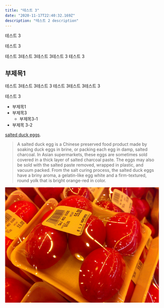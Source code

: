 ```yaml
---
title: "테스트 3"
date: "2020-11-17T22:40:32.169Z"
description: "테스트 2 description"
---
```


 테스트 3
 
 테스트 3
 
 테스트 3테스트 3테스트 3테스트 3
 테스트 3
## 부제목1

테스트 3테스트 3테스트 3
테스트 3테스트 3테스트 3




테스트 3




- 부제목1
- 부제목3
  - 부제목3-1
- 부제목 3-2

[salted duck eggs](https://en.wikipedia.org/wiki/Salted_duck_egg).

> A salted duck egg is a Chinese preserved food product made by soaking duck
> eggs in brine, or packing each egg in damp, salted charcoal. In Asian
> supermarkets, these eggs are sometimes sold covered in a thick layer of salted
> charcoal paste. The eggs may also be sold with the salted paste removed,
> wrapped in plastic, and vacuum packed. From the salt curing process, the
> salted duck eggs have a briny aroma, a gelatin-like egg white and a
> firm-textured, round yolk that is bright orange-red in color.

![Chinese Salty Egg](./salty_egg.jpg)